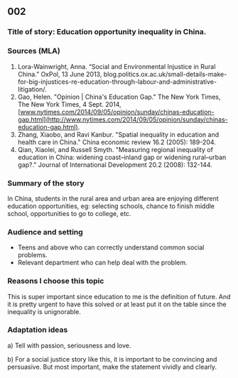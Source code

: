 ## 002
### Title of story: Education opportunity inequality in China.

### Sources (MLA)

1. Lora-Wainwright, Anna. “Social and Environmental Injustice in Rural China.” OxPol, 13 June 2013, blog.politics.ox.ac.uk/small-details-make-for-big-injustices-re-education-through-labour-and-administrative-litigation/.
2. Gao, Helen. "Opinion | China's Education Gap." The New York Times, The New York Times, 4 Sept. 2014, [www.nytimes.com/2014/09/05/opinion/sunday/chinas-education-gap.html](http://www.nytimes.com/2014/09/05/opinion/sunday/chinas-education-gap.html).
3. Zhang, Xiaobo, and Ravi Kanbur. "Spatial inequality in education and health care in China." China economic review 16.2 (2005): 189-204.
4. Qian, Xiaolei, and Russell Smyth. "Measuring regional inequality of education in China: widening coast–inland gap or widening rural–urban gap?." Journal of International Development 20.2 (2008): 132-144.

### Summary of the story
In China, students in the rural area and urban area are enjoying different education opportunities, eg: selecting schools, chance to finish middle school, opportunities to go to college, etc.

### Audience and setting
* Teens and above who can correctly understand common social problems.
* Relevant department who can help deal with the problem.

### Reasons I choose this topic
This is super important since education to me is the definition of future. And it is pretty urgent to have this solved or at least put it on the table since the inequality is unignorable.

### Adaptation ideas

a) Tell with passion, seriousness and love.

b) For a social justice story like this, it is important to be convincing and persuasive. But most important, make the statement vividly and clearly.
